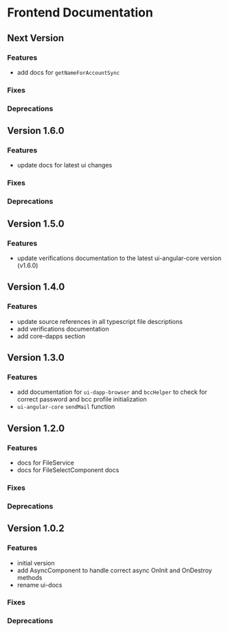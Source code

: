# Frontend Documentation

## Next Version
### Features
- add docs for `getNameForAccountSync`

### Fixes
### Deprecations

## Version 1.6.0
### Features
- update docs for latest ui changes

### Fixes
### Deprecations

## Version 1.5.0
### Features
- update verifications documentation to the latest ui-angular-core version (v1.6.0)

## Version 1.4.0
### Features
- update source references in all typescript file descriptions
- add verifications documentation
- add core-dapps section

## Version 1.3.0
### Features
- add documentation for `ui-dapp-browser` and `bccHelper` to check for correct password and bcc profile initialization
- `ui-angular-core` `sendMail` function

## Version 1.2.0
### Features
- docs for FileService
- docs for FileSelectComponent docs

### Fixes
### Deprecations

## Version 1.0.2
### Features
- initial version
- add AsyncComponent to handle correct async OnInit and OnDestroy methods
- rename ui-docs

### Fixes
### Deprecations
